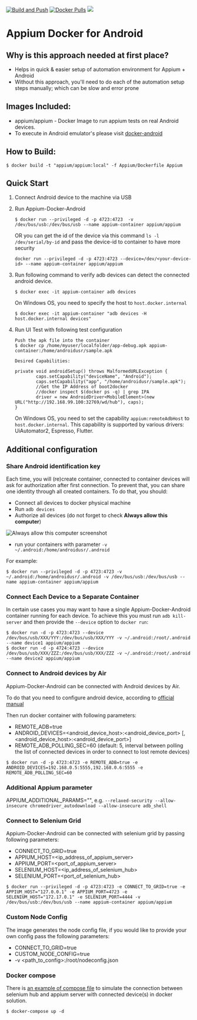 [![Build and Push](https://github.com/appium/appium-docker-android/actions/workflows/release.yml/badge.svg)](https://github.com/appium/appium-docker-android/actions/workflows/release.yml)
[![Docker Pulls](https://img.shields.io/docker/pulls/appium/appium.svg?style=flat-square)](https://hub.docker.com/r/appium/appium/)
[![](https://images.microbadger.com/badges/image/appium/appium.svg)](https://microbadger.com/images/appium/appium)


# Appium Docker for Android

## Why is this approach needed at first place?

- Helps in quick & easier setup of automation environment for Appium + Android
- Without this approach, you'll need to do each of the automation setup steps manually; which can be slow and error prone

## Images Included:

- appium/appium - Docker Image to run appium tests on real Android devices.
- To execute in Android emulator's please visit [docker-android](https://github.com/budtmo/docker-android)

## How to Build:

	$ docker build -t "appium/appium:local" -f Appium/Dockerfile Appium


## Quick Start

1. Connect Android device to the machine via USB

2. Run Appium-Docker-Android

	```
	$ docker run --privileged -d -p 4723:4723  -v /dev/bus/usb:/dev/bus/usb --name appium-container appium/appium
	```

	OR you can get the id of the device via this command ```ls -l /dev/serial/by-id``` and pass the device-id to container to have more security

	```
	docker run --privileged -d -p 4723:4723 --device=/dev/<your-device-id> --name appium-container appium/appium
	```

3. Run following command to verify adb devices can detect the connected android device.

	```
	$ docker exec -it appium-container adb devices
	```

	On Windows OS, you need to specify the host to `host.docker.internal`

	```
	$ docker exec -it appium-container "adb devices -H host.docker.internal devices"
	```

4. Run UI Test with following test configuration

	```
	Push the apk file into the container
	$ docker cp /home/myuser/localfolder/app-debug.apk appium-container:/home/androidusr/sample.apk

	Desired Capabilities:

	private void androidSetup() throws MalformedURLException {
	        caps.setCapability("deviceName", "Android");
	        caps.setCapability("app", "/home/androidusr/sample.apk");
	        //Get the IP Address of boot2docker
	        //docker inspect $(docker ps -q) | grep IPA
	        driver = new AndroidDriver<MobileElement>(new URL("http://192.168.99.100:32769/wd/hub"), caps);
	}
	```

	On Windows OS, you need to set the capability `appium:remoteAdbHost` to `host.docker.internal`. This capability is supported by various drivers: UiAutomator2, Espresso, Flutter.

## Additional configuration

### Share Android identification key

Each time, you will (re)create container, connected to container devices will ask for authorization after first
 connection.  To prevent that, you can share one identity through all created containers. To do that, you should:

- Connect all devices to docker physical machine
- Run `adb devices`
- Authorize all devices (do not forget to check **Always allow this computer**)

![Always allow this computer screenshot](images/authorization.png)

- run your containers with parameter `-v ~/.android:/home/androidusr/.android`

For example:
```
$ docker run --privileged -d -p 4723:4723 -v ~/.android:/home/androidusr/.android -v /dev/bus/usb:/dev/bus/usb --name appium-container appium/appium
```

### Connect Each Device to a Separate Container

In certain use cases you may want to have a single Appium-Docker-Android container running for each device. To achieve this you must run `adb kill-server` and then provide the `--device` option to `docker run`:

```
$ docker run -d -p 4723:4723 --device /dev/bus/usb/XXX/YYY:/dev/bus/usb/XXX/YYY -v ~/.android:/root/.android --name device1 appium/appium
$ docker run -d -p 4724:4723 --device /dev/bus/usb/XXX/ZZZ:/dev/bus/usb/XXX/ZZZ -v ~/.android:/root/.android --name device2 appium/appium
```

### Connect to Android devices by Air

Appium-Docker-Android can be connected with Android devices by Air.

To do that you need to configure android device, according to [official manual](https://developer.android.com/studio/command-line/adb.html#wireless)

Then run docker container with following parameters:

- REMOTE\_ADB=true
- ANDROID\_DEVICES=\<android\_device\_host\>:\<android\_device\_port\> \[,\<android\_device\_host\>:\<android\_device\_port\>\]
- REMOTE_ADB_POLLING_SEC=60 (default: 5, interval between polling the list of connected devices in order to connect to lost remote devices)

```
$ docker run -d -p 4723:4723 -e REMOTE_ADB=true -e ANDROID_DEVICES=192.168.0.5:5555,192.168.0.6:5555 -e REMOTE_ADB_POLLING_SEC=60
```

### Additional Appium parameter

APPIUM_ADDITIONAL_PARAMS="<additional-appium-parameter-here>", e.g. ```--relaxed-security --allow-insecure chromedriver_autodownload --allow-insecure adb_shell```

### Connect to Selenium Grid

Appium-Docker-Android can be connected with selenium grid by passing following parameters:

- CONNECT\_TO\_GRID=true
- APPIUM\_HOST=\<ip\_address\_of\_appium\_server>
- APPIUM\_PORT=\<port\_of\_appium\_server>
- SELENIUM\_HOST=\<ip\_address\_of\_selenium\_hub>
- SELENIUM\_PORT=\<port\_of\_selenium\_hub>

```
$ docker run --privileged -d -p 4723:4723 -e CONNECT_TO_GRID=true -e APPIUM_HOST="127.0.0.1" -e APPIUM_PORT=4723 -e SELENIUM_HOST="172.17.0.1" -e SELENIUM_PORT=4444 -v /dev/bus/usb:/dev/bus/usb --name appium-container appium/appium
```

### Custom Node Config

The image generates the node config file, if you would like to provide your own config pass the following parameters:

- CONNECT\_TO\_GRID=true
- CUSTOM\_NODE\_CONFIG=true
- -v \<path\_to\_config>:/root/nodeconfig.json

### Docker compose

There is [an example of compose file](examples/docker-compose.yml) to simulate the connection between selenium hub and appium server with connected device(s) in docker solution.

```
$ docker-compose up -d
```

